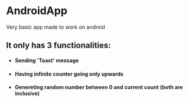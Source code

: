 # AndroidApp
Very basic app made to work on android

## It only has 3 functionalities:
- #### Sending 'Toast' message
- #### Having infinite counter going only upwards
- #### Genereting random number between 0 and current count (both are inclusive)
